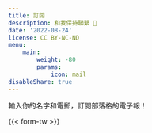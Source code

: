 ```yaml
---
title: 訂閱
description: 和我保持聯繫 🚀
date: '2022-08-24'
license: CC BY-NC-ND
menu:
    main: 
        weight: -80
        params:
            icon: mail
disableShare: true
---
```


輸入你的名字和電郵，訂閱部落格的電子報！

{{< form-tw >}}